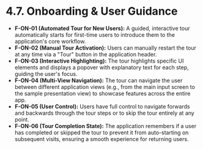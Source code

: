 # 4.7. Onboarding & User Guidance

*   **F-ON-01 (Automated Tour for New Users):** A guided, interactive tour automatically starts for first-time users to introduce them to the application's core workflow.
*   **F-ON-02 (Manual Tour Activation):** Users can manually restart the tour at any time via a "Tour" button in the application header.
*   **F-ON-03 (Interactive Highlighting):** The tour highlights specific UI elements and displays a popover with explanatory text for each step, guiding the user's focus.
*   **F-ON-04 (Multi-View Navigation):** The tour can navigate the user between different application views (e.g., from the main input screen to the sample presentation view) to showcase features across the entire app.
*   **F-ON-05 (User Control):** Users have full control to navigate forwards and backwards through the tour steps or to skip the tour entirely at any point.
*   **F-ON-06 (Tour Completion State):** The application remembers if a user has completed or skipped the tour to prevent it from auto-starting on subsequent visits, ensuring a smooth experience for returning users.